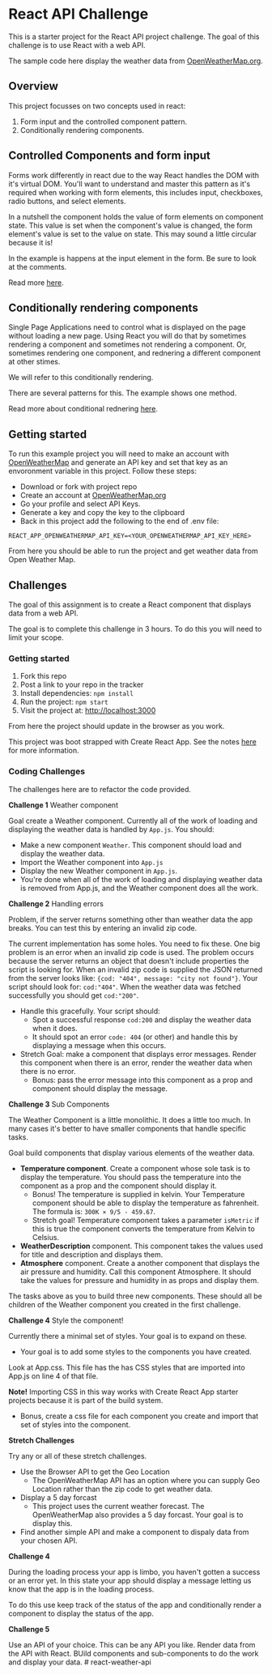 # React API Challenge 

This is a starter project for the React API project challenge. The goal of this challenge is to use React with a web API. 

The sample code here display the weather data from [OpenWeatherMap.org](https://openweathermap.org). 

## Overview 

This project focusses on two concepts used in react: 

1. Form input and the controlled component pattern.
1. Conditionally rendering components. 

## Controlled Components and form input

Forms work differently in react due to the way React handles the DOM with it's virtual DOM. You'll want to understand and master this pattern as it's required when working with form elements, this includes input, checkboxes, radio buttons, and select elements. 

In a nutshell the component holds the value of form elements on component state. This value is set when the component's value is changed, the form element's value is set to the value on state. This may sound a little circular because it is! 

In the example is happens at the input element in the form. Be sure to look at the comments. 

Read more [here](https://reactjs.org/docs/forms.html).

## Conditionally rendering components 

Single Page Applications need to control what is displayed on the page without loading a new page. Using React you will do that by sometimes rendering a component and sometimes not rendering a component. Or, sometimes rendering one component, and rednering a different component at other stimes. 

We will refer to this conditionally rendering. 

There are several patterns for this. The example shows one method. 

Read more about conditional rednering [here](https://reactjs.org/docs/conditional-rendering.html).

## Getting started 

To run this example project you will need to make an account with [OpenWeatherMap](https://openweathermap.org) and generate an API key and set that key as an envoronment variable in this project. Follow these steps:

- Download or fork with project repo
- Create an account at [OpenWeatherMap.org](https://openweathermap.org)
- Go your profile and select API Keys. 
- Generate a key and copy the key to the clipboard
- Back in this project add the following to the end of .env file: 

`REACT_APP_OPENWEATHERMAP_API_KEY=<YOUR_OPENWEATHERMAP_API_KEY_HERE>`

From here you should be able to run the project and get weather data from Open Weather Map. 

## Challenges 

The goal of this assignment is to create a React component that displays data from a web API. 

The goal is to complete this challenge in 3 hours. To do this you will need to limit your scope. 

### Getting started 

1. Fork this repo
1. Post a link to your repo in the tracker
1. Install dependencies: `npm install`
1. Run the project: `npm start`
1. Visit the project at: [http://localhost:3000](http://localhost:3000)

From here the project should update in the browser as you work. 

This project was boot strapped with Create React App. See the notes [here](create-react-app-notes.md) for more information.

### Coding Challenges 

The challenges here are to refactor the code provided. 

**Challenge 1** Weather component 

Goal create a Weather component. Currently all of the work of loading and displaying the weather data is handled by  `App.js`. You should:

- Make a new component `Weather`. This component should load and display the weather data. 
- Import the Weather component into `App.js` 
- Display the new Weather component in `App.js`.
- You're done when all of the work of loading and displaying weather data is removed from App.js, and the Weather component does all the work.  

**Challenge 2** Handling errors 

Problem, if the server returns something other than weather data the app breaks. You can test this by entering an invalid zip code. 

The current implementation has some holes. You need to fix these. One big problem is an error when an invalid zip code is used. The problem occurs because the server returns an object that doesn't include properties the script is looking for. When an invalid zip code is supplied the JSON returned from the server looks like: `{cod: "404", message: "city not found"}`. Your script should look for: `cod:"404"`. When the weather data was fetched successfully you should get `cod:"200"`. 

- Handle this gracefully. Your script should:
  - Spot a successful response `cod:200` and display the weather data when it does. 
  - It should spot an error `code: 404` (or other) and handle this by displaying a message when this occurs. 
- Stretch Goal: make a component that displays error messages. Render this component when there is an error, render the weather data when there is no error. 
  - Bonus: pass the error message into this component as a prop and  component should display the message. 

**Challenge 3** Sub Components

The Weather Component is a little monolithic. It does a little too much. In many cases it's better to have smaller components that handle specific tasks. 

Goal build components that display various elements of the weather data. 

- **Temperature component**. Create a component whose sole task is to display the temperature. You should pass the temperature into the component as a prop and the component should display it. 
  - Bonus! The temperature is supplied in kelvin. Your Temperature component should be able to display the temperature as fahrenheit. The formula is: `300K × 9/5 - 459.67`. 
  - Stretch goal! Temperature component takes a parameter `isMetric` if this is true the component converts the temperature from Kelvin to Celsius.
- **WeatherDescription** component. This component takes the values used for title and description and displays them. 
- **Atmosphere** component. Create a another component that displays the air pressure and humidity. Call this component Atmosphere. It should take the values for pressure and humidity in as props and display them. 

The tasks above as you to build three new components. These should all be children of the Weather component you created in the first challenge. 

**Challenge 4** Style the component! 

Currently there a minimal set of styles. Your goal is to expand on these. 

- Your goal is to add some styles to the components you have created. 

Look at App.css. This file has the has CSS styles that are imported into App.js on line 4 of that file. 

**Note!** Importing CSS in this way works with Create React App starter projects because it is part of the build system. 

- Bonus, create a css file for each component you create and import that set of styles into the component. 

**Stretch Challenges** 

Try any or all of these stretch challenges. 

- Use the Browser API to get the Geo Location
  - The OpenWeatherMap API has an option where you can supply Geo Location rather than the zip code to get weather data. 
- Display a 5 day forcast
  - This project uses the current weather forecast. The OpenWeatherMap also provides a 5 day forcast. Your goal is to display this. 
- Find another simple API and make a component to dispaly data from your chosen API. 

**Challenge 4**

During the loading process your app is limbo, you haven't gotten a success or an error yet. In this state your app should display a message letting us know that the app is in the loading process. 

To do this use keep track of the status of the app and conditionally render a component to display the status of the app. 

**Challenge 5** 

Use an API of your choice. This can be any API you like. Render data from the API with React. BUild components and sub-components to do the work and display your data. # react-weather-api
